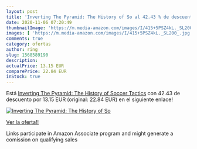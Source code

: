 ```yaml
---
layout: post
title: 'Inverting The Pyramid: The History of So al 42.43 % de descuento'
date: 2020-11-06 07:20:49
thumbnailImage: 'https://m.media-amazon.com/images/I/415+5PSZ4kL._SL200_.jpg'
images: [ 'https://m.media-amazon.com/images/I/415+5PSZ4kL._SL200_.jpg' ]
comments: true
category: ofertas
author: ring
slug: 1568589190
description:
actualPrice: 13.15 EUR
comparePrice: 22.84 EUR
inStock: true
---
```


Está [Inverting The Pyramid: The History of Soccer Tactics](https://www.amazon.es/dp/1568589190/?tag=tolees-21) con 42.43 de descuento por 13.15 EUR (original: 22.84 EUR) en el siguiente enlace!

[![Inverting The Pyramid: The History of So](https://m.media-amazon.com/images/I/415+5PSZ4kL._SL200_.jpg)](https://www.amazon.es/dp/1568589190/?tag=tolees-21)

[Ver la oferta!!](https://www.amazon.es/dp/1568589190/?tag=tolees-21)

Links participate in Amazon Associate program and might generate a comission on qualifying sales


